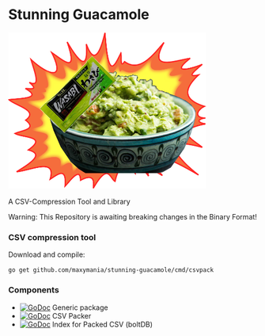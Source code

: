 # Stunning Guacamole

![Logo](guac.png)

A CSV-Compression Tool and Library

Warning: This Repository is awaiting breaking changes in the Binary Format!

### CSV compression tool

Download and compile:

```
go get github.com/maxymania/stunning-guacamole/cmd/csvpack
```

### Components

- [![GoDoc](https://godoc.org/github.com/maxymania/stunning-guacamole/generic?status.svg)](https://godoc.org/github.com/maxymania/stunning-guacamole/generic) Generic package
- [![GoDoc](https://godoc.org/github.com/maxymania/stunning-guacamole/csvpack?status.svg)](https://godoc.org/github.com/maxymania/stunning-guacamole/csvpack) CSV Packer
- [![GoDoc](https://godoc.org/github.com/maxymania/stunning-guacamole/csvbolt?status.svg)](https://godoc.org/github.com/maxymania/stunning-guacamole/csvbolt) Index for Packed CSV (boltDB)

